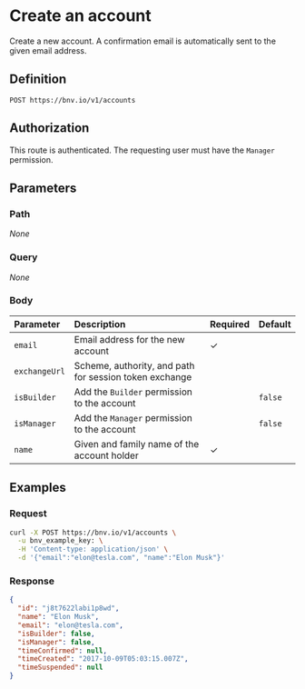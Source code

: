 # Create an account

Create a new account. A confirmation email is automatically sent to the given email address.


## Definition

```
POST https://bnv.io/v1/accounts
```


## Authorization

This route is authenticated. The requesting user must have the `Manager` permission.


## Parameters

### Path

*None*

### Query

*None*

### Body

| Parameter      | Description | Required | Default |
| :------------- | :---------- | :------- | :------ |
| `email`        | Email address for the new account | ✓ | |
| `exchangeUrl`  | Scheme, authority, and path for session token exchange | | |
| `isBuilder`    | Add the `Builder` permission to the account | | `false` |
| `isManager`    | Add the `Manager` permission to the account | | `false` |
| `name`         | Given and family name of the account holder | ✓ | |


## Examples

### Request

```sh
curl -X POST https://bnv.io/v1/accounts \
  -u bnv_example_key: \
  -H 'Content-type: application/json' \
  -d '{"email":"elon@tesla.com", "name":"Elon Musk"}'
```

### Response

```json
{
  "id": "j8t7622labi1p8wd",
  "name": "Elon Musk",
  "email": "elon@tesla.com",
  "isBuilder": false,
  "isManager": false,
  "timeConfirmed": null,
  "timeCreated": "2017-10-09T05:03:15.007Z",
  "timeSuspended": null
}
```
